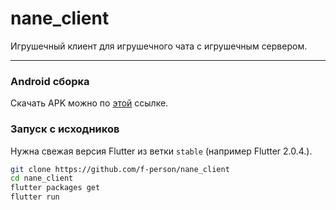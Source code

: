 # nane_client
Игрушечный клиент для игрушечного чата с игрушечным сервером. 

---

### Android сборка
Скачать APK можно по [этой](https://github.com/f-person/nane_client/releases/download/v1.2/app-release.apk) ссылке.

### Запуск с исходников
Нужна свежая версия Flutter из ветки `stable` (например Flutter 2.0.4.).

```bash
git clone https://github.com/f-person/nane_client
cd nane_client
flutter packages get
flutter run
```

